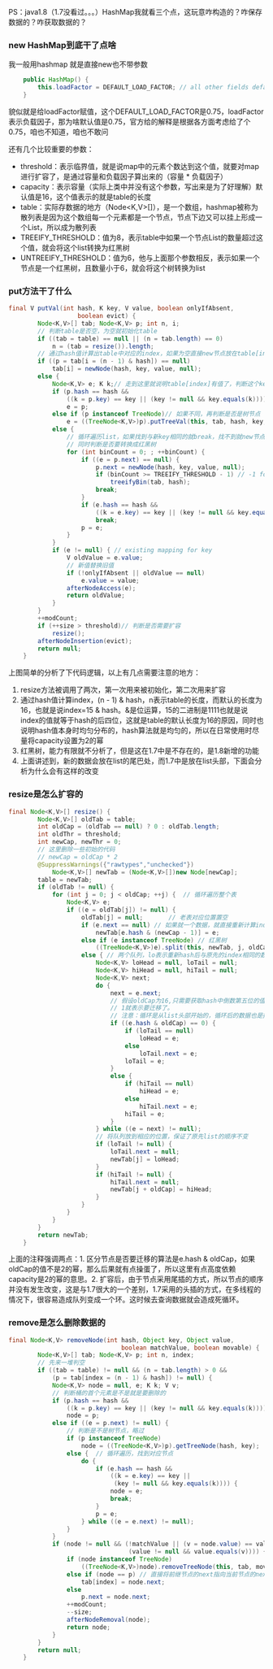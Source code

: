 PS：java1.8（1.7没看过。。。）HashMap我就看三个点，这玩意咋构造的？咋保存数据的？咋获取数据的？

### new HashMap到底干了点啥

我一般用hashmap 就是直接new也不带参数

```java
    public HashMap() {
        this.loadFactor = DEFAULT_LOAD_FACTOR; // all other fields defaulted
    }
```

貌似就是给loadFactor赋值，这个DEFAULT_LOAD_FACTOR是0.75，loadFactor表示负载因子，那为啥默认值是0.75，官方给的解释是根据各方面考虑给了个0.75，咱也不知道，咱也不敢问

还有几个比较重要的参数：

- threshold：表示临界值，就是说map中的元素个数达到这个值，就要对map进行扩容了，是通过容量和负载因子算出来的（容量 * 负载因子）
- capacity：表示容量（实际上类中并没有这个参数，写出来是为了好理解）默认值是16，这个值表示的就是table的长度
- table：实际存数据的地方（Node<K,V>[]），是一个数组，hashmap被称为散列表是因为这个数组每一个元素都是一个节点，节点下边又可以挂上形成一个List，所以成为散列表
- TREEIFY_THRESHOLD：值为8，表示table中如果一个节点List的数量超过这个值，就会将这个list转换为红黑树
- UNTREEIFY_THRESHOLD：值为6，他与上面那个参数相反，表示如果一个节点是一个红黑树，且数量小于6，就会将这个树转换为list

### put方法干了什么

```java
final V putVal(int hash, K key, V value, boolean onlyIfAbsent,
                   boolean evict) {
        Node<K,V>[] tab; Node<K,V> p; int n, i;
    	// 判断table是否空，为空就初始化table
        if ((tab = table) == null || (n = tab.length) == 0)
            n = (tab = resize()).length;
    	// 通过hash值计算出table中对应的index，如果为空直接new节点放在table[index]处
        if ((p = tab[i = (n - 1) & hash]) == null)
            tab[i] = newNode(hash, key, value, null);
        else {
            Node<K,V> e; K k;// 走到这里就说明table[index]有值了，判断这个key与新key是否相同
            if (p.hash == hash &&
                ((k = p.key) == key || (key != null && key.equals(k))))
                e = p;
            else if (p instanceof TreeNode)// 如果不同，再判断是否是树节点
                e = ((TreeNode<K,V>)p).putTreeVal(this, tab, hash, key, value);
            else {
                // 循环遍历list，如果找到与新key相同的就break，找不到就new节点并放在list尾部
                // 同时判断是否要转换成红黑树
                for (int binCount = 0; ; ++binCount) {
                    if ((e = p.next) == null) {
                        p.next = newNode(hash, key, value, null);
                        if (binCount >= TREEIFY_THRESHOLD - 1) // -1 for 1st
                            treeifyBin(tab, hash);
                        break;
                    }
                    if (e.hash == hash &&
                        ((k = e.key) == key || (key != null && key.equals(k))))
                        break;
                    p = e;
                }
            }
            if (e != null) { // existing mapping for key
                V oldValue = e.value;
                // 新值替换旧值
                if (!onlyIfAbsent || oldValue == null)
                    e.value = value;
                afterNodeAccess(e);
                return oldValue;
            }
        }
        ++modCount;
        if (++size > threshold)// 判断是否需要扩容
            resize();
        afterNodeInsertion(evict);
        return null;
    }
```



上图简单的分析了下代码逻辑，以上有几点需要注意的地方：

1. resize方法被调用了两次，第一次用来被初始化，第二次用来扩容
2. 通过hash值计算index，(n - 1) & hash，n表示table的长度，而默认的长度为16，也就是说index=15 & hash。&是位运算，15的二进制是1111也就是说index的值就等于hash的后四位，这就是table的默认长度为16的原因，同时也说明hash值本身时均匀分布的，hash算法就是均匀的，所以在日常使用时尽量将capacity设置为2的幂
3. 红黑树，能力有限就不分析了，但是这在1.7中是不存在的，是1.8新增的功能
4. 上面讲述到，新的数据会放在list的尾巴处，而1.7中是放在list头部，下面会分析为什么会有这样的改变

### resize是怎么扩容的

```java
final Node<K,V>[] resize() {
        Node<K,V>[] oldTab = table;
        int oldCap = (oldTab == null) ? 0 : oldTab.length;
        int oldThr = threshold;
        int newCap, newThr = 0;
        // 这里删除一些初始的代码
    	// newCap = oldCap * 2
        @SuppressWarnings({"rawtypes","unchecked"})
            Node<K,V>[] newTab = (Node<K,V>[])new Node[newCap];
        table = newTab;
        if (oldTab != null) {
            for (int j = 0; j < oldCap; ++j) {	// 循环遍历整个表
                Node<K,V> e;
                if ((e = oldTab[j]) != null) {
                    oldTab[j] = null;		// 老表对应位置置空
                    if (e.next == null)	// 如果就一个数据，就直接重新计算index赋值完事
                        newTab[e.hash & (newCap - 1)] = e;
                    else if (e instanceof TreeNode)	// 红黑树
                        ((TreeNode<K,V>)e).split(this, newTab, j, oldCap);
                    else { // 两个队列，lo表示重新hash后与原先的index相同的数据队列
                        Node<K,V> loHead = null, loTail = null;
                        Node<K,V> hiHead = null, hiTail = null;
                        Node<K,V> next;
                        do {
                            next = e.next;
                            // 假设oldCap为16,只需要获取hash中倒数第五位的值就好了
                            // 1就表示要迁移了。
                            // 注意：循环是从list头部开始的，循环后的数据也是插入到队列尾部的，
                            if ((e.hash & oldCap) == 0) {
                                if (loTail == null)
                                    loHead = e;
                                else
                                    loTail.next = e;
                                loTail = e;
                            }
                            else {
                                if (hiTail == null)
                                    hiHead = e;
                                else
                                    hiTail.next = e;
                                hiTail = e;
                            }
                        } while ((e = next) != null);
                        // 将队列放到相应的位置，保证了原先list的顺序不变
                        if (loTail != null) {
                            loTail.next = null;
                            newTab[j] = loHead;
                        }
                        if (hiTail != null) {
                            hiTail.next = null;
                            newTab[j + oldCap] = hiHead;
                        }
                    }
                }
            }
        }
        return newTab;
    }
```

上面的注释强调两点：1. 区分节点是否要迁移的算法是e.hash & oldCap，如果oldCap的值不是2的幂，那么后果就有点操蛋了，所以这里有点高度依赖capacity是2的幂的意思。2. 扩容后，由于节点采用尾插的方式，所以节点的顺序并没有发生改变，这是与1.7很大的一个差别，1.7采用的头插的方式，在多线程的情况下，很容易造成队列变成一个环。这时候去查询数据就会造成死循环。

### remove是怎么删除数据的

```java
final Node<K,V> removeNode(int hash, Object key, Object value,
                               boolean matchValue, boolean movable) {
        Node<K,V>[] tab; Node<K,V> p; int n, index;
    	// 先来一堆判空
        if ((tab = table) != null && (n = tab.length) > 0 &&
            (p = tab[index = (n - 1) & hash]) != null) {
            Node<K,V> node = null, e; K k; V v;
            // 判断桶的首个元素是不是就是要删除的
            if (p.hash == hash &&
                ((k = p.key) == key || (key != null && key.equals(k))))
                node = p;
            else if ((e = p.next) != null) {
                // 判断是不是树节点，略过
                if (p instanceof TreeNode)
                    node = ((TreeNode<K,V>)p).getTreeNode(hash, key);
                else {	// 循环遍历，找到对应节点
                    do {
                        if (e.hash == hash &&
                            ((k = e.key) == key ||
                             (key != null && key.equals(k)))) {
                            node = e;
                            break;
                        }
                        p = e;
                    } while ((e = e.next) != null);
                }
            }
            if (node != null && (!matchValue || (v = node.value) == value ||
                                 (value != null && value.equals(v)))) {
                if (node instanceof TreeNode)
                    ((TreeNode<K,V>)node).removeTreeNode(this, tab, movable);
                else if (node == p)	// 直接将前继节点的next指向当前节点的next结束
                    tab[index] = node.next;
                else
                    p.next = node.next;
                ++modCount;
                --size;
                afterNodeRemoval(node);
                return node;
            }
        }
        return null;
    }
```

